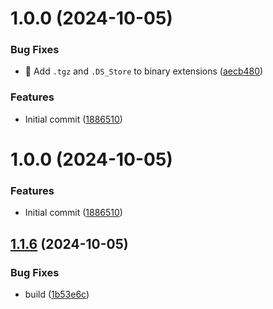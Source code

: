 # 1.0.0 (2024-10-05)


### Bug Fixes

* :bug: Add `.tgz` and `.DS_Store` to binary extensions ([aecb480](https://github.com/jimfilippou/repo2txt/commit/aecb480f7f5f42be0743aa6c9a0b73d497772d0b))


### Features

* Initial commit ([1886510](https://github.com/jimfilippou/repo2txt/commit/188651044ec3179defabd06a1184ebc861405a9d))

# 1.0.0 (2024-10-05)


### Features

* Initial commit ([1886510](https://github.com/jimfilippou/repo2txt/commit/188651044ec3179defabd06a1184ebc861405a9d))

## [1.1.6](https://github.com/jimfilippou/repo2txt/compare/v1.1.5...v1.1.6) (2024-10-05)


### Bug Fixes

* build ([1b53e6c](https://github.com/jimfilippou/repo2txt/commit/1b53e6c1452df88a0c94c56d0a4984905c2ee542))
